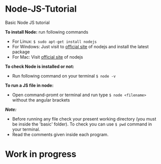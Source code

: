 # Node-JS-Tutorial
Basic Node JS tutorial

<b>To install Node:</b> run following commands
- For Linux: ```$ sudo apt-get install nodejs ```
- For Windows: Just visit to [official site](https://nodejs.org) of nodejs  and install the latest package
- For Mac: Visit [official site](https://nodejs.org) of nodejs

<b>To check Node is installed or not: </b> 
- Run following command on your terminal ```$ node -v```

<b>To run a JS file in node:</b> 
- Open command-promt or terminal and run type ```$ node <filename>``` without the angular brackets

<b><i>Note:</i></b>
- Before running any file check your present working directory (you must be inside the 'basic' folder). To check you can use ```$ pwd``` command in your terminal.
- Read the comments given inside each program.

# Work in progress
